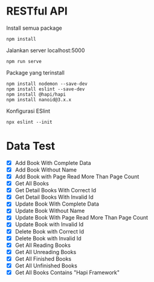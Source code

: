 # RESTful API

Install semua package

```
npm install
```

Jalankan server localhost:5000

```
npm run serve
```

Package yang terinstall

```
npm install nodemon --save-dev
npm install eslint --save-dev
npm install @hapi/hapi
npm install nanoid@3.x.x
```

Konfigurasi ESlint

```
npx eslint --init
```

# Data Test

- [x] Add Book With Complete Data
- [x] Add Book Without Name
- [x] Add Book with Page Read More Than Page Count
- [x] Get All Books
- [x] Get Detail Books With Correct Id
- [x] Get Detail Books With Invalid Id
- [x] Update Book With Complete Data
- [x] Update Book Without Name
- [x] Update Book With Page Read More Than Page Count
- [x] Update Book with Invalid Id
- [x] Delete Book with Correct Id
- [x] Delete Book with Invalid Id
- [x] Get All Reading Books
- [x] Get All Unreading Books
- [x] Get All Finished Books
- [x] Get All Unfinished Books
- [x] Get All Books Contains "Hapi Framework"
